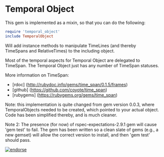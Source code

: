 Temporal Object
===============

This gem is implemented as a mixin, so that you can do the following:

```ruby
require 'temporal_object'
include TemporalObject
```

Will add instance methods to manipulate TimeLines (and thereby TimeSpans and RelativeTimes) to the including object.


Most of the temporal aspects for Temporal Object are delegated to TimeSpan.  The Temporal Object just has any number of
TimeSpan statuses.

 More information on TimeSpan:

* [rdoc] (http://rubydoc.info/gems/time_span/0.1.5/frames)
* [github] (https://github.com/coyote/time_span)
* [rubygems] (https://rubygems.org/gems/time_span)


Note: this implementation is quite changed from gem version 0.0.3, where TemporalObjects needed to be created, which pointed to your actual object.  Code has been simplified thereby, and is much cleaner.

Note 2: The presence (for now) of rspec-expectations-2.9.1 gem will cause 'gem test' to fail.  The gem has been written so a clean slate of gems (e.g., a new gemset) will allow the correct version to install, and then 'gem test' should pass.

[![endorse](http://api.coderwall.com/coyote/endorsecount.png)](http://coderwall.com/coyote)
